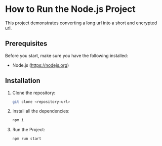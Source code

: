 # How to Run the Node.js Project

This project demonstrates converting a long url into a short and encrypted url.

## Prerequisites

Before you start, make sure you have the following installed:

- Node.js (https://nodejs.org)

## Installation

1. Clone the repository:

   ```bash
   git clone <repository-url>

   ```

2. Install all the dependencies:

   ```bash
   npm i

   ```

3. Run the Project:
   ```bash
   npm run start
   ```

